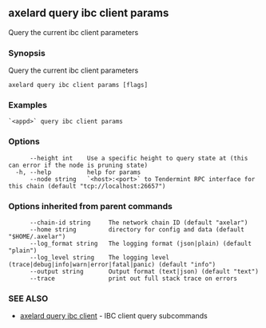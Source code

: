 ## axelard query ibc client params

Query the current ibc client parameters

### Synopsis

Query the current ibc client parameters

```
axelard query ibc client params [flags]
```

### Examples

```
`<appd>` query ibc client params
```

### Options

```
      --height int    Use a specific height to query state at (this can error if the node is pruning state)
  -h, --help          help for params
      --node string   `<host>:<port>` to Tendermint RPC interface for this chain (default "tcp://localhost:26657")
```

### Options inherited from parent commands

```
      --chain-id string     The network chain ID (default "axelar")
      --home string         directory for config and data (default "$HOME/.axelar")
      --log_format string   The logging format (json|plain) (default "plain")
      --log_level string    The logging level (trace|debug|info|warn|error|fatal|panic) (default "info")
      --output string       Output format (text|json) (default "text")
      --trace               print out full stack trace on errors
```

### SEE ALSO

- [axelard query ibc client](/cli-docs/v0_31_1/axelard_query_ibc_client) - IBC client query subcommands
